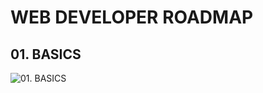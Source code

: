 # WEB DEVELOPER ROADMAP

## 01. BASICS

![01. BASICS](http://www.plantuml.com/plantuml/proxy?cache=no&src=https://raw.githubusercontent.com/mrPronin/edu-web/main/test.iuml)

